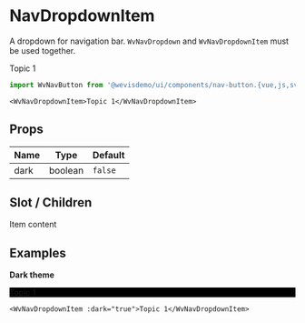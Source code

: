 # NavDropdownItem

A dropdown for navigation bar. `WvNavDropdown` and `WvNavDropdownItem` must be used together.

<WvNavDropdownItem>Topic 1</WvNavDropdownItem>

```js
import WvNavButton from '@wevisdemo/ui/components/nav-button.{vue,js,svelte}';
```

```vue
<WvNavDropdownItem>Topic 1</WvNavDropdownItem>
```

## Props

| Name | Type    | Default |
| ---- | ------- | ------- |
| dark | boolean | `false` |

## Slot / Children

Item content

## Examples

**Dark theme**

<div style="background-color: black;">
  <WvNavDropdownItem :dark="true">Topic 1</WvNavDropdownItem>
</div>

```vue
<WvNavDropdownItem :dark="true">Topic 1</WvNavDropdownItem>
```
